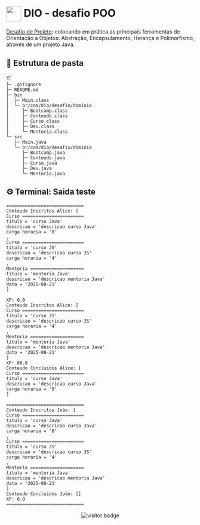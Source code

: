 <h1>
    <a href="https://www.dio.me/">
     <img align="center" width="40px" src="https://hermes.digitalinnovation.one/assets/diome/logo-minimized.png"></a>
    <span>DIO - desafio POO</span>
</h1>

[Desafio de Projeto](https://github.com/cami-la/desafio-poo-dio): colocando em prática as principais ferramentas de Orientação a Objetos: Abstração, Encapsulamento, Herança e Polimorfismo, através de um projeto Java.

## 📂 Estrutura de pasta

```
📦 
├─ .gitignore
├─ README.md
├─ bin
│  ├─ Main.class
│  └─ br/com/dio/desafio/dominio
│     ├─ Bootcamp.class
│     ├─ Conteudo.class
│     ├─ Curso.class
│     ├─ Dev.class
│     └─ Mentoria.class
└─ src
   ├─ Main.java
   └─ br/com/dio/desafio/dominio
      ├─ Bootcamp.java
      ├─ Conteudo.java
      ├─ Curso.java
      ├─ Dev.java
      └─ Mentoria.java
```

## ⚙️ Terminal: Saida teste
```
=============================
Conteudo Inscritos Alice: [
Curso =======================
titulo = 'curso Java'
descricao = 'descricao curso Java'
carga horaria = '8'
,
Curso =======================
titulo = 'curso JS'
descricao = 'descricao curso JS'
carga horaria = '4'
,
Mentoria ====================
titulo = 'mentoria Java'
descricao = 'descricao mentoria Java'
data = '2025-08-21'
]

XP: 0.0
Conteudo Inscritos Alice: [
Curso =======================
titulo = 'curso JS'
descricao = 'descricao curso JS'
carga horaria = '4'
,
Mentoria ====================
titulo = 'mentoria Java'
descricao = 'descricao mentoria Java'
data = '2025-08-21'
]
XP: 80.0
Conteudo Concluidos Alice: [
Curso =======================
titulo = 'curso Java'
descricao = 'descricao curso Java'
carga horaria = '8'
]

=============================
Conteudo Inscritos João: [
Curso =======================
titulo = 'curso Java'
descricao = 'descricao curso Java'
carga horaria = '8'
,
Curso =======================
titulo = 'curso JS'
descricao = 'descricao curso JS'
carga horaria = '4'
,
Mentoria ====================
titulo = 'mentoria Java'
descricao = 'descricao mentoria Java'
data = '2025-08-21'
]
Conteudo Concluidos João: []
XP: 0.0
=============================
```

<div align="center">
  
![visitor badge](https://visitor-badge.laobi.icu/badge?page_id=Alicelspires.DIO-desafio-poo&left_color=grey&right_color=black&left_text=Visitors)

</div>
